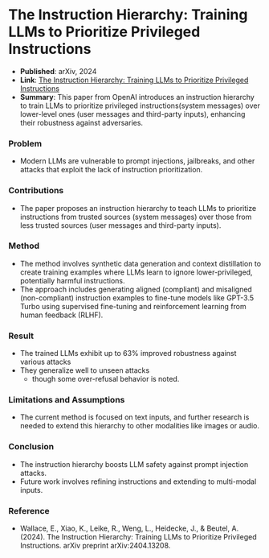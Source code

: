 # The Instruction Hierarchy: Training LLMs to Prioritize Privileged Instructions
- **Published**: arXiv, 2024
- **Link**: [The Instruction Hierarchy: Training LLMs to Prioritize Privileged Instructions](https://arxiv.org/abs/2404.13208)
- **Summary**: This paper from OpenAI introduces an instruction hierarchy to train LLMs to prioritize privileged instructions(system messages) over lower-level ones (user messages and third-party inputs), enhancing their robustness against adversaries.

### Problem
- Modern LLMs are vulnerable to prompt injections, jailbreaks, and other attacks that exploit the lack of instruction prioritization.

### Contributions
- The paper proposes an instruction hierarchy to teach LLMs to prioritize instructions from trusted sources (system messages) over those from less trusted sources (user messages and third-party inputs).

### Method
- The method involves synthetic data generation and context distillation to create training examples where LLMs learn to ignore lower-privileged, potentially harmful instructions.
- The approach includes generating aligned (compliant) and misaligned (non-compliant) instruction examples to fine-tune models like GPT-3.5 Turbo using supervised fine-tuning and reinforcement learning from human feedback (RLHF).

### Result
- The trained LLMs exhibit up to 63% improved robustness against various attacks 
- They generalize well to unseen attacks
  - though some over-refusal behavior is noted.

### Limitations and Assumptions
- The current method is focused on text inputs, and further research is needed to extend this hierarchy to other modalities like images or audio.

### Conclusion
- The instruction hierarchy boosts LLM safety against prompt injection attacks.
- Future work involves refining instructions and extending to multi-modal inputs.

### Reference
- Wallace, E., Xiao, K., Leike, R., Weng, L., Heidecke, J., & Beutel, A. (2024). The Instruction Hierarchy: Training LLMs to Prioritize Privileged Instructions. arXiv preprint arXiv:2404.13208.
